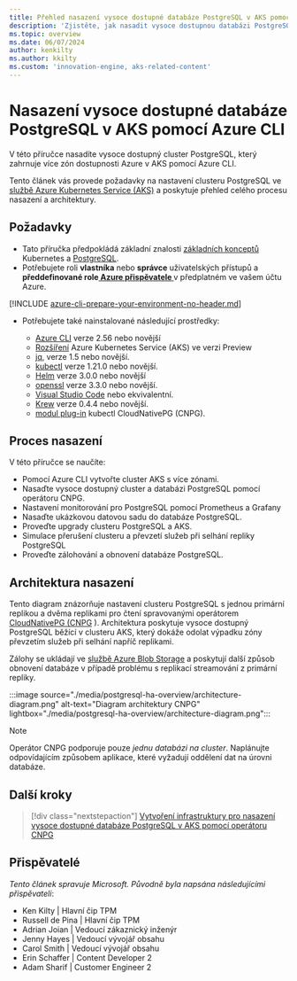 ```yaml
---
title: Přehled nasazení vysoce dostupné databáze PostgreSQL v AKS pomocí Azure CLI
description: 'Zjistěte, jak nasadit vysoce dostupnou databázi PostgreSQL v AKS pomocí operátora CloudNativePG s Azure CLI.'
ms.topic: overview
ms.date: 06/07/2024
author: kenkilty
ms.author: kkilty
ms.custom: 'innovation-engine, aks-related-content'
---
```

# Nasazení vysoce dostupné databáze PostgreSQL v AKS pomocí Azure CLI

V této příručce nasadíte vysoce dostupný cluster PostgreSQL, který zahrnuje více zón dostupnosti Azure v AKS pomocí Azure CLI.

Tento článek vás provede požadavky na nastavení clusteru PostgreSQL ve [službě Azure Kubernetes Service (AKS)][what-is-aks] a poskytuje přehled celého procesu nasazení a architektury.

## Požadavky

* Tato příručka předpokládá základní znalosti [základních konceptů][core-kubernetes-concepts] Kubernetes a [PostgreSQL][postgresql].
* Potřebujete roli **vlastníka** nebo **správce** uživatelských přístupů a **předdefinované role[ Azure přispěvatele ][azure-roles]** v předplatném ve vašem účtu Azure.

[!INCLUDE [azure-cli-prepare-your-environment-no-header.md](~/reusable-content/azure-cli/azure-cli-prepare-your-environment-no-header.md)]

* Potřebujete také nainstalované následující prostředky:

  * [Azure CLI](/cli/azure/install-azure-cli) verze 2.56 nebo novější
  * [Rozšíření][aks-preview] Azure Kubernetes Service (AKS) ve verzi Preview
  * [jq][jq], verze 1.5 nebo novější.
  * [kubectl][install-kubectl] verze 1.21.0 nebo novější.
  * [Helm][install-helm] verze 3.0.0 nebo novější
  * [openssl][install-openssl] verze 3.3.0 nebo novější.
  * [Visual Studio Code][install-vscode] nebo ekvivalentní.
  * [Krew][install-krew] verze 0.4.4 nebo novější.
  * [modul plug-in][cnpg-plugin] kubectl CloudNativePG (CNPG).

## Proces nasazení

V této příručce se naučíte:

* Pomocí Azure CLI vytvořte cluster AKS s více zónami.
* Nasaďte vysoce dostupný cluster a databázi PostgreSQL pomocí operátoru [][cnpg-plugin]CNPG.
* Nastavení monitorování pro PostgreSQL pomocí Prometheus a Grafany
* Nasaďte ukázkovou datovou sadu do databáze PostgreSQL.
* Proveďte upgrady clusteru PostgreSQL a AKS.
* Simulace přerušení clusteru a převzetí služeb při selhání repliky PostgreSQL
* Proveďte zálohování a obnovení databáze PostgreSQL.

## Architektura nasazení

Tento diagram znázorňuje nastavení clusteru PostgreSQL s jednou primární replikou a dvěma replikami pro čtení spravovanými operátorem [CloudNativePG (CNPG](https://cloudnative-pg.io/) ). Architektura poskytuje vysoce dostupný PostgreSQL běžící v clusteru AKS, který dokáže odolat výpadku zóny převzetím služeb při selhání napříč replikami.

Zálohy se ukládají ve [službě Azure Blob Storage](/azure/storage/blobs/) a poskytují další způsob obnovení databáze v případě problému s replikací streamování z primární repliky.

:::image source="./media/postgresql-ha-overview/architecture-diagram.png" alt-text="Diagram architektury CNPG" lightbox="./media/postgresql-ha-overview/architecture-diagram.png":::

> [!NOTE]
> Operátor CNPG podporuje pouze *jednu databázi na cluster*. Naplánujte odpovídajícím způsobem aplikace, které vyžadují oddělení dat na úrovni databáze.

## Další kroky

> [!div class="nextstepaction"]
> [Vytvoření infrastruktury pro nasazení vysoce dostupné databáze PostgreSQL v AKS pomocí operátoru CNPG][create-infrastructure]

## Přispěvatelé

*Tento článek spravuje Microsoft. Původně byla napsána následujícími přispěvateli*:

* Ken Kilty | Hlavní čip TPM
* Russell de Pina | Hlavní čip TPM
* Adrian Joian | Vedoucí zákaznický inženýr
* Jenny Hayes | Vedoucí vývojář obsahu
* Carol Smith | Vedoucí vývojář obsahu
* Erin Schaffer | Content Developer 2
* Adam Sharif | Customer Engineer 2

<!-- LINKS -->
[what-is-aks]: ./what-is-aks.md
[postgresql]: https://www.postgresql.org/
[core-kubernetes-concepts]: ./concepts-clusters-workloads.md
[azure-roles]: ../role-based-access-control/built-in-roles.md
[aks-preview]: ./draft.md#install-the-aks-preview-azure-cli-extension
[jq]: https://jqlang.github.io/jq/
[install-kubectl]: https://kubernetes.io/docs/tasks/tools/install-kubectl/
[install-helm]: https://helm.sh/docs/intro/install/
[install-openssl]: https://www.openssl.org/
[install-vscode]: https://code.visualstudio.com/Download
[install-krew]: https://krew.sigs.k8s.io/
[cnpg-plugin]: https://cloudnative-pg.io/documentation/current/kubectl-plugin/#using-krew
[create-infrastructure]: ./create-postgresql-ha.md
